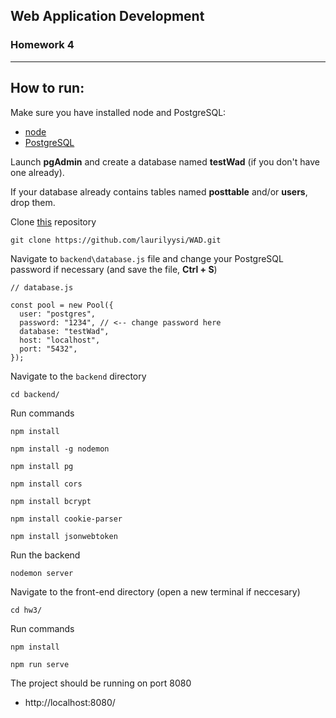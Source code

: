 ## Web Application Development
### Homework 4

---

## **How to run:**

Make sure you have installed node and PostgreSQL:
* [node](https://nodejs.org/en/)
* [PostgreSQL](https://courses.cs.ut.ee/2022/WAD/fall/Main/PS12-1)

Launch **pgAdmin** and create a database named **testWad** (if you don't have one already).

If your database already contains tables named **posttable** and/or **users**, drop them.


Clone [this](https://github.com/laurilyysi/WAD) repository 

```
git clone https://github.com/laurilyysi/WAD.git
```

Navigate to `backend\database.js` file and change your PostgreSQL password if necessary (and save the file, **Ctrl + S**)

```
// database.js

const pool = new Pool({
  user: "postgres",
  password: "1234", // <-- change password here
  database: "testWad",
  host: "localhost",
  port: "5432",
});
```

Navigate to the `backend` directory

```
cd backend/
```

Run commands

```
npm install

npm install -g nodemon

npm install pg

npm install cors

npm install bcrypt

npm install cookie-parser

npm install jsonwebtoken

```

Run the backend

```
nodemon server
```

Navigate to the front-end directory (open a new terminal if neccesary)

```
cd hw3/
```

Run commands

```
npm install

npm run serve

```

The project should be running on port 8080

* http://localhost:8080/